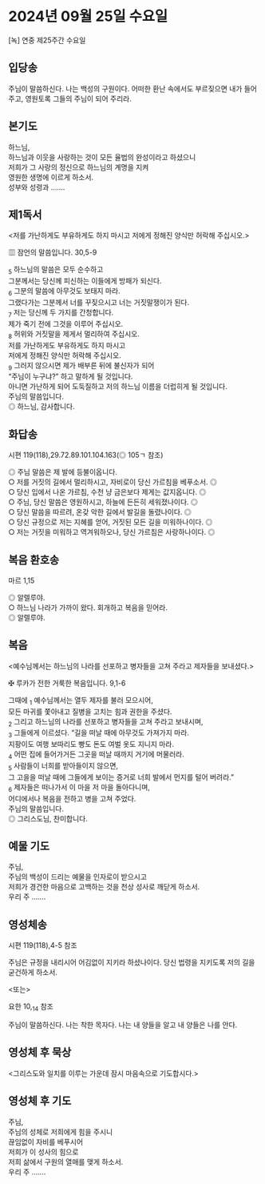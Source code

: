 # 2024년 09월 25일 수요일

[녹] 연중 제25주간 수요일  


## 입당송

주님이 말씀하신다. 나는 백성의 구원이다. 어떠한 환난 속에서도 부르짖으면 내가 들어 주고, 영원토록 그들의 주님이 되어 주리라.  
  
## 본기도

하느님,  
하느님과 이웃을 사랑하는 것이 모든 율법의 완성이라고 하셨으니  
저희가 그 사랑의 정신으로 하느님의 계명을 지켜  
영원한 생명에 이르게 하소서.  
성부와 성령과 …….  
  
## 제1독서

<저를 가난하게도 부유하게도 하지 마시고 저에게 정해진 양식만 허락해 주십시오.>

▥ 잠언의 말씀입니다. 30,5-9

<sub>5</sub> 하느님의 말씀은 모두 순수하고  
그분께서는 당신께 피신하는 이들에게 방패가 되신다.  
<sub>6</sub> 그분의 말씀에 아무것도 보태지 마라.  
그랬다가는 그분께서 너를 꾸짖으시고 너는 거짓말쟁이가 된다.  
<sub>7</sub> 저는 당신께 두 가지를 간청합니다.  
제가 죽기 전에 그것을 이루어 주십시오.  
<sub>8</sub> 허위와 거짓말을 제게서 멀리하여 주십시오.  
저를 가난하게도 부유하게도 하지 마시고  
저에게 정해진 양식만 허락해 주십시오.  
<sub>9</sub> 그러지 않으시면 제가 배부른 뒤에 불신자가 되어  
“주님이 누구냐?” 하고 말하게 될 것입니다.  
아니면 가난하게 되어 도둑질하고 저의 하느님 이름을 더럽히게 될 것입니다.  
주님의 말씀입니다.  
◎ 하느님, 감사합니다.  
  
## 화답송

시편 119(118),29.72.89.101.104.163(◎ 105ㄱ 참조)

◎ 주님 말씀은 제 발에 등불이옵니다.  
○ 저를 거짓의 길에서 멀리하시고, 자비로이 당신 가르침을 베푸소서. ◎  
○ 당신 입에서 나온 가르침, 수천 냥 금은보다 제게는 값지옵니다. ◎  
○ 주님, 당신 말씀은 영원하시고, 하늘에 든든히 세워졌나이다. ◎  
○ 당신 말씀을 따르려, 온갖 악한 길에서 발길을 돌렸나이다. ◎  
○ 당신 규정으로 저는 지혜를 얻어, 거짓된 모든 길을 미워하나이다. ◎  
○ 저는 거짓을 미워하고 역겨워하오나, 당신 가르침은 사랑하나이다. ◎  
  
## 복음 환호송

마르 1,15

◎ 알렐루야.  
○ 하느님 나라가 가까이 왔다. 회개하고 복음을 믿어라.  
◎ 알렐루야.  
  
## 복음

<예수님께서는 하느님의 나라를 선포하고 병자들을 고쳐 주라고 제자들을 보내셨다.>

✠ 루카가 전한 거룩한 복음입니다. 9,1-6

그때에 <sub>1</sub> 예수님께서는 열두 제자를 불러 모으시어,  
모든 마귀를 쫓아내고 질병을 고치는 힘과 권한을 주셨다.  
<sub>2</sub> 그리고 하느님의 나라를 선포하고 병자들을 고쳐 주라고 보내시며,  
<sub>3</sub> 그들에게 이르셨다. “길을 떠날 때에 아무것도 가져가지 마라.  
지팡이도 여행 보따리도 빵도 돈도 여벌 옷도 지니지 마라.  
<sub>4</sub> 어떤 집에 들어가거든 그곳을 떠날 때까지 거기에 머물러라.  
<sub>5</sub> 사람들이 너희를 받아들이지 않으면,  
그 고을을 떠날 때에 그들에게 보이는 증거로 너희 발에서 먼지를 털어 버려라.”  
<sub>6</sub> 제자들은 떠나가서 이 마을 저 마을 돌아다니며,  
어디에서나 복음을 전하고 병을 고쳐 주었다.  
주님의 말씀입니다.  
◎ 그리스도님, 찬미합니다.  
  
## 예물 기도

주님,  
주님의 백성이 드리는 예물을 인자로이 받으시고  
저희가 경건한 마음으로 고백하는 것을 천상 성사로 깨닫게 하소서.  
우리 주 …….  
  
## 영성체송

시편 119(118),4-5 참조

주님은 규정을 내리시어 어김없이 지키라 하셨나이다. 당신 법령을 지키도록 저의 길을 굳건하게 하소서.  
  
<또는>  
  
요한 10,<sub>14</sub> 참조  
  
주님이 말씀하신다. 나는 착한 목자다. 나는 내 양들을 알고 내 양들은 나를 안다.  
## 영성체 후 묵상

<그리스도와 일치를 이루는 가운데 잠시 마음속으로 기도합시다.>  
## 영성체 후 기도

주님,  
주님의 성체로 저희에게 힘을 주시니  
끊임없이 자비를 베푸시어  
저희가 이 성사의 힘으로  
저희 삶에서 구원의 열매를 맺게 하소서.  
우리 주 …….